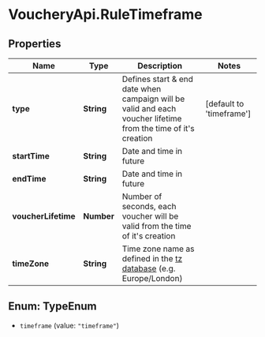 # VoucheryApi.RuleTimeframe

## Properties

Name | Type | Description | Notes
------------ | ------------- | ------------- | -------------
**type** | **String** | Defines start &amp; end date when campaign will be valid and each voucher lifetime from the time of it&#39;s creation | [default to &#39;timeframe&#39;]
**startTime** | **String** | Date and time in future | 
**endTime** | **String** | Date and time in future | 
**voucherLifetime** | **Number** | Number of seconds, each voucher will be valid from the time of it&#39;s creation | 
**timeZone** | **String** | Time zone name as defined in the [tz database](http://www.iana.org/time-zones) (e.g. Europe/London) | 



## Enum: TypeEnum


* `timeframe` (value: `"timeframe"`)




